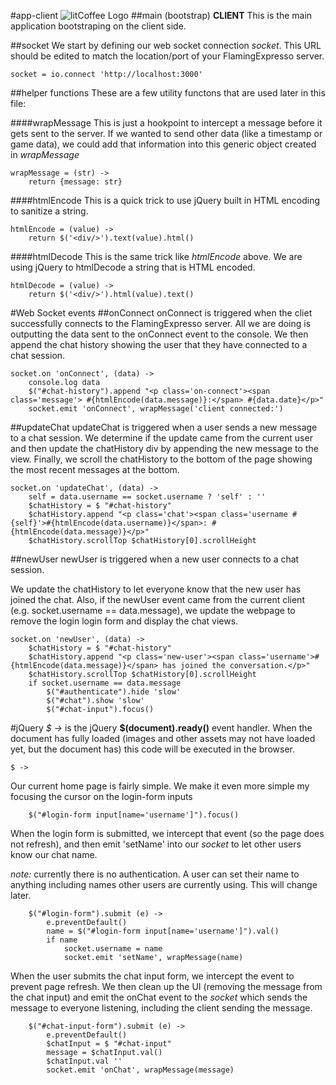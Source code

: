 #app-client ![litCoffee Logo](https://raw.github.com/scanton/flaming-expresso/master/public/images/litCoffee-icon.png)
##main (bootstrap) **CLIENT**
This is the main application bootstraping on the client side.

##socket
We start by defining our web socket connection *socket*.  This URL should
be edited to match the location/port of your FlamingExpresso server.

	socket = io.connect 'http://localhost:3000'

##helper functions
These are a few utility functons that are used later in this file:

####wrapMessage
This is just a hookpoint to intercept a message before it gets sent to the
server.  If we wanted to send other data (like a timestamp or game data), we could
add that information into this generic object created in *wrapMessage*

	wrapMessage = (str) ->
		return {message: str}

####htmlEncode
This is a quick trick to use jQuery built in HTML encoding to sanitize a string.

	htmlEncode = (value) ->
		return $('<div/>').text(value).html()

####htmlDecode
This is the same trick like *htmlEncode* above.  We are using jQuery to htmlDecode
a string that is HTML encoded.

	htmlDecode = (value) ->
		return $('<div/>').html(value).text()

#Web Socket events
##onConnect
onConnect is triggered when the cliet successfully connects to the FlamingExpresso
server.  All we are doing is outputting the data sent to the onConnect event to
the console.  We then append the chat history showing the user that they have connected
to a chat session.

	socket.on 'onConnect', (data) ->
		console.log data
		$("#chat-history").append "<p class='on-connect'><span class='message'> #{htmlEncode(data.message)}:</span> #{data.date}</p>"
		socket.emit 'onConnect', wrapMessage('client connected:')

##updateChat
updateChat is triggered when a user sends a new message to a chat session.  We determine
if the update came from the current user and then update the chatHistory div by appending
the new message to the view.  Finally, we scroll the chatHistory to the bottom of the page
showing the most recent messages at the bottom.

	socket.on 'updateChat', (data) ->
		self = data.username == socket.username ? 'self' : ''
		$chatHistory = $ "#chat-history"
		$chatHistory.append "<p class='chat'><span class='username #{self}'>#{htmlEncode(data.username)}</span>: #{htmlEncode(data.message)}</p>"
		$chatHistory.scrollTop $chatHistory[0].scrollHeight

##newUser
newUser is triggered when a new user connects to a chat session.

We update the chatHistory to let everyone know that the new user has joined the
chat.  Also, if the newUser event came from the current client (e.g. 
socket.username == data.message), we update the webpage to remove the login login
form and display the chat views.

	socket.on 'newUser', (data) ->
		$chatHistory = $ "#chat-history"
		$chatHistory.append "<p class='new-user'><span class='username'>#{htmlEncode(data.message)}</span> has joined the conversation.</p>"
		$chatHistory.scrollTop $chatHistory[0].scrollHeight
		if socket.username == data.message
			$("#authenticate").hide 'slow'
			$("#chat").show 'slow'
			$("#chat-input").focus()

#jQuery
*$ ->* is the jQuery **$(document).ready()** event handler.  When the document has
fully loaded (images and other assets may not have loaded yet, but the document has)
this code will be executed in the browser.

	$ ->

Our current home page is fairly simple.  We make it even more simple my focusing
the cursor on the login-form inputs

		$("#login-form input[name='username']").focus()

When the login form is submitted, we intercept that event (so the page does not
refresh), and then emit 'setName' into our *socket* to let other users know
our chat name.

*note:* currently there is no authentication.  A user can set their name to anything
including names other users are currently using.  This will change later.

		$("#login-form").submit (e) ->
			e.preventDefault()
			name = $("#login-form input[name='username']").val()
			if name
				socket.username = name
				socket.emit 'setName', wrapMessage(name)

When the user submits the chat input form, we intercept the event to prevent page
refresh.  We then clean up the UI (removing the message from the chat input) and
emit the onChat event to the *socket* which sends the message to everyone listening,
including the client sending the message.

		$("#chat-input-form").submit (e) ->
			e.preventDefault()
			$chatInput = $ "#chat-input"
			message = $chatInput.val()
			$chatInput.val ''
			socket.emit 'onChat', wrapMessage(message)
